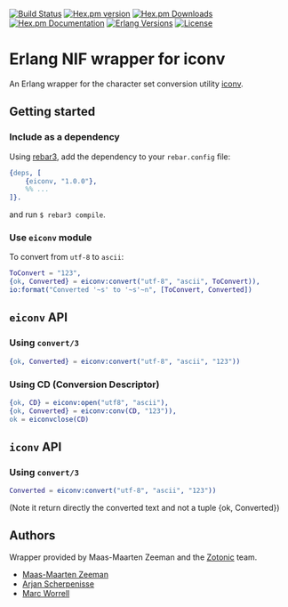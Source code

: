 [![Build Status][gh badge]][gh]
[![Hex.pm version][hexpm version]][hexpm]
[![Hex.pm Downloads][hexpm downloads]][hexpm]
[![Hex.pm Documentation][hexdocs documentation]][hexdocs]
[![Erlang Versions][erlang version badge]][gh]
[![License][license]](https://www.apache.org/licenses/LICENSE-2.0)

# Erlang NIF wrapper for iconv

An Erlang wrapper for the character set conversion utility [iconv](https://en.wikipedia.org/wiki/Iconv).

## Getting started

### Include as a dependency

Using [rebar3](http://www.rebar3.org/), add the dependency to your `rebar.config` file:

```erlang
{deps, [
    {eiconv, "1.0.0"},
    %% ...
]}.
```

and run `$ rebar3 compile`.

### Use `eiconv` module

To convert from `utf-8` to `ascii`:

```erlang
ToConvert = "123",
{ok, Converted} = eiconv:convert("utf-8", "ascii", ToConvert)),
io:format("Converted '~s' to '~s'~n", [ToConvert, Converted])
```

## `eiconv` API

### Using `convert/3`

```erlang
{ok, Converted} = eiconv:convert("utf-8", "ascii", "123"))
```

### Using CD (Conversion Descriptor)

```erlang
{ok, CD} = eiconv:open("utf8", "ascii"),
{ok, Converted} = eiconv:conv(CD, "123")),
ok = eiconvclose(CD)
```

## `iconv` API

### Using `convert/3`

```erlang
Converted = eiconv:convert("utf-8", "ascii", "123"))
```

(Note it return directly the converted text and not a tuple {ok, Converted})

## Authors

Wrapper provided by Maas-Maarten Zeeman and the [Zotonic](https://github.com/zotonic) team.

* [Maas-Maarten Zeeman](https://github.com/mmzeeman)
* [Arjan Scherpenisse](https://github.com/arjan)
* [Marc Worrell](https://github.com/mworrell)

<!-- Badges -->
[hexpm]: https://hex.pm/packages/eiconv
[hexpm version]: https://img.shields.io/hexpm/v/eiconv.svg?style=flat-curcle "Hex version"
[hexpm downloads]: https://img.shields.io/hexpm/dt/eiconv.svg?style=flat-curcle
[hexdocs documentation]: https://img.shields.io/badge/hex-docs-purple.svg?style=flat-curcle
[hexdocs]: https://hexdocs.pm/eiconv
[gh]: https://github.com/zotonic/eiconv/actions/workflows/test.yaml
[gh badge]: https://github.com/zotonic/eiconv/workflows/Test/badge.svg
[erlang version badge]: https://img.shields.io/badge/Supported%20Erlang%2FOTP-22%20to%2025-blue.svg?style=flat-curcle
[license]: https://img.shields.io/badge/License-Apache_2.0-blue.svg?logo=apache&logoColor=red "Apache 2.0"
